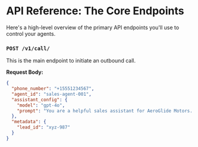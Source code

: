 # API Reference: The Core Endpoints

Here's a high-level overview of the primary API endpoints you'll use to control your agents.

### `POST /v1/call/`

This is the main endpoint to initiate an outbound call.

**Request Body:**
```json
{
  "phone_number": "+15551234567",
  "agent_id": "sales-agent-001",
  "assistant_config": {
    "model": "gpt-4o",
    "prompt": "You are a helpful sales assistant for AeroGlide Motors..."
  },
  "metadata": {
    "lead_id": "xyz-987"
  }
}
